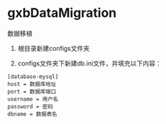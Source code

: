 # gxbDataMigration
数据移植

1. 根目录新建configs文件夹

2. configs文件夹下新建db.ini文件，并填充以下内容：

```
[database-mysql]
host = 数据库地址
port = 数据库端口
username = 用户名
password = 密码
dbname = 数据表名
```
